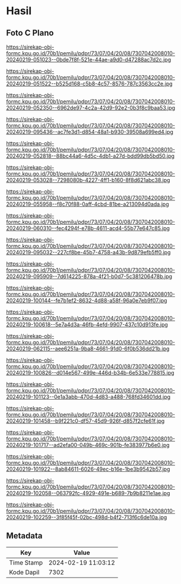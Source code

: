 # Hasil

## Foto C Plano

https://sirekap-obj-formc.kpu.go.id/70b1/pemilu/pdpr/73/07/04/20/08/7307042008010-20240219-051023--0bde7f8f-521e-44ae-a9d0-d47288ac7d2c.jpg

https://sirekap-obj-formc.kpu.go.id/70b1/pemilu/pdpr/73/07/04/20/08/7307042008010-20240219-051522--b525d168-c5b8-4c57-8576-787c3563cc2e.jpg

https://sirekap-obj-formc.kpu.go.id/70b1/pemilu/pdpr/73/07/04/20/08/7307042008010-20240219-052350--6962de97-4c2a-42d9-92e2-0b3f8c9baa53.jpg

https://sirekap-obj-formc.kpu.go.id/70b1/pemilu/pdpr/73/07/04/20/08/7307042008010-20240219-095436--ac7fe3d1-d854-48a1-b930-39508a699ed4.jpg

https://sirekap-obj-formc.kpu.go.id/70b1/pemilu/pdpr/73/07/04/20/08/7307042008010-20240219-052818--88bc44a6-4d5c-4db1-a27d-bdd99db5bd50.jpg

https://sirekap-obj-formc.kpu.go.id/70b1/pemilu/pdpr/73/07/04/20/08/7307042008010-20240219-053028--7298080b-4227-4ff1-b160-8f8d621abc38.jpg

https://sirekap-obj-formc.kpu.go.id/70b1/pemilu/pdpr/73/07/04/20/08/7307042008010-20240219-055958--f8c70f88-0aff-4cbd-81be-a213094d0ada.jpg

https://sirekap-obj-formc.kpu.go.id/70b1/pemilu/pdpr/73/07/04/20/08/7307042008010-20240219-060310--fec4294f-e78b-4611-acd4-55b77e647c85.jpg

https://sirekap-obj-formc.kpu.go.id/70b1/pemilu/pdpr/73/07/04/20/08/7307042008010-20240219-095032--227cf8be-45b7-4758-a43b-9d879efb5ff0.jpg

https://sirekap-obj-formc.kpu.go.id/70b1/pemilu/pdpr/73/07/04/20/08/7307042008010-20240219-095909--7d614225-878a-4f21-b0d7-5c381206478b.jpg

https://sirekap-obj-formc.kpu.go.id/70b1/pemilu/pdpr/73/07/04/20/08/7307042008010-20240219-100144--fe7b1ef2-8632-4d88-a58f-96a0e7eb9f07.jpg

https://sirekap-obj-formc.kpu.go.id/70b1/pemilu/pdpr/73/07/04/20/08/7307042008010-20240219-100618--5e7a4d3a-46fb-4efd-9907-437c10d913fe.jpg

https://sirekap-obj-formc.kpu.go.id/70b1/pemilu/pdpr/73/07/04/20/08/7307042008010-20240219-062115--aee6251a-9ba8-4661-91d0-6f0b536dd21b.jpg

https://sirekap-obj-formc.kpu.go.id/70b1/pemilu/pdpr/73/07/04/20/08/7307042008010-20240219-100826--d014e567-499e-446d-b34b-6e533e778815.jpg

https://sirekap-obj-formc.kpu.go.id/70b1/pemilu/pdpr/73/07/04/20/08/7307042008010-20240219-101123--0e1a3abb-470d-4d83-a488-768fd34601dd.jpg

https://sirekap-obj-formc.kpu.go.id/70b1/pemilu/pdpr/73/07/04/20/08/7307042008010-20240219-101458--b9f221c0-df57-45d9-926f-d857f2cfe61f.jpg

https://sirekap-obj-formc.kpu.go.id/70b1/pemilu/pdpr/73/07/04/20/08/7307042008010-20240219-101717--ad2efa00-049b-469c-901b-fe383977b6e0.jpg

https://sirekap-obj-formc.kpu.go.id/70b1/pemilu/pdpr/73/07/04/20/08/7307042008010-20240219-101922--8ab84611-6026-49ec-b16e-1be3b9542b57.jpg

https://sirekap-obj-formc.kpu.go.id/70b1/pemilu/pdpr/73/07/04/20/08/7307042008010-20240219-102058--063792fc-4929-491e-b689-7b9b8211e1ae.jpg

https://sirekap-obj-formc.kpu.go.id/70b1/pemilu/pdpr/73/07/04/20/08/7307042008010-20240219-102259--3f85f45f-02bc-498d-b4f2-713f6c6de10a.jpg


## Metadata

| Key        | Value               |
| ---------- | ------------------- |
| Time Stamp | 2024-02-19 11:03:12 |
| Kode Dapil | 7302                |



